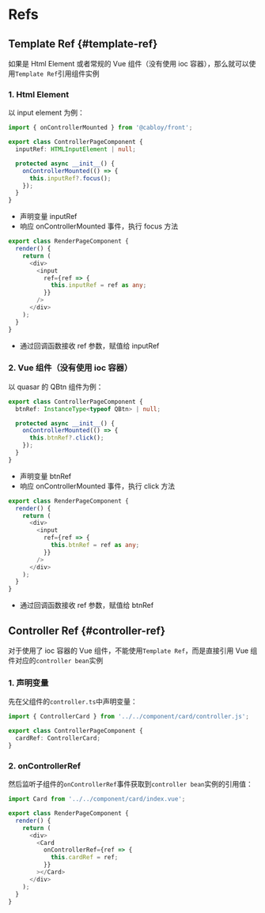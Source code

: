 # Refs

## Template Ref {#template-ref}

如果是 Html Element 或者常规的 Vue 组件（没有使用 ioc 容器），那么就可以使用`Template Ref`引用组件实例

### 1. Html Element

以 input element 为例：

```typescript
import { onControllerMounted } from '@cabloy/front';

export class ControllerPageComponent {
  inputRef: HTMLInputElement | null;

  protected async __init__() {
    onControllerMounted(() => {
      this.inputRef?.focus();
    });
  }
}
```

- 声明变量 inputRef
- 响应 onControllerMounted 事件，执行 focus 方法

```typescript
export class RenderPageComponent {
  render() {
    return (
      <div>
        <input
          ref={ref => {
            this.inputRef = ref as any;
          }}
        />
      </div>
    );
  }
}
```

- 通过回调函数接收 ref 参数，赋值给 inputRef

### 2. Vue 组件（没有使用 ioc 容器）

以 quasar 的 QBtn 组件为例：

```typescript
export class ControllerPageComponent {
  btnRef: InstanceType<typeof QBtn> | null;

  protected async __init__() {
    onControllerMounted(() => {
      this.btnRef?.click();
    });
  }
}
```

- 声明变量 btnRef
- 响应 onControllerMounted 事件，执行 click 方法

```typescript
export class RenderPageComponent {
  render() {
    return (
      <div>
        <input
          ref={ref => {
            this.btnRef = ref as any;
          }}
        />
      </div>
    );
  }
}
```

- 通过回调函数接收 ref 参数，赋值给 btnRef

## Controller Ref {#controller-ref}

对于使用了 ioc 容器的 Vue 组件，不能使用`Template Ref`，而是直接引用 Vue 组件对应的`controller bean`实例

### 1. 声明变量

先在父组件的`controller.ts`中声明变量：

```typescript
import { ControllerCard } from '../../component/card/controller.js';

export class ControllerPageComponent {
  cardRef: ControllerCard;
}
```

### 2. onControllerRef

然后监听子组件的`onControllerRef`事件获取到`controller bean`实例的引用值：

```typescript
import Card from '../../component/card/index.vue';

export class RenderPageComponent {
  render() {
    return (
      <div>
        <Card
          onControllerRef={ref => {
            this.cardRef = ref;
          }}
        ></Card>
      </div>
    );
  }
}
```
